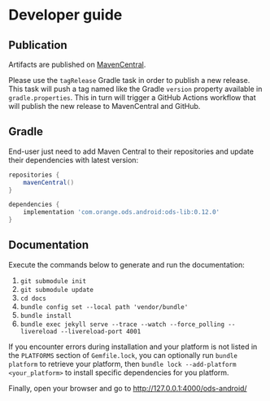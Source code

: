 # Developer guide

## Publication

Artifacts are published on [MavenCentral](https://mvnrepository.com/artifact/com.orange.ods.android).

Please use the `tagRelease` Gradle task in order to publish a new release. This task will push a tag named like the Gradle `version` property available in `gradle.properties`. This in turn will trigger a GitHub Actions workflow that will publish the new release to MavenCentral and GitHub.

## Gradle

End-user just need to add Maven Central to their repositories and update their dependencies with latest version:

```groovy
repositories {
    mavenCentral()
}
```

```groovy
dependencies {
    implementation 'com.orange.ods.android:ods-lib:0.12.0'
}
```

## Documentation

Execute the commands below to generate and run the documentation:

1. `git submodule init`
2. `git submodule update`
3. `cd docs`
4. `bundle config set --local path 'vendor/bundle'`
5. `bundle install`
6. `bundle exec jekyll serve --trace --watch --force_polling --livereload --livereload-port 4001`

If you encounter errors during installation and your platform is not listed in the `PLATFORMS` section of `Gemfile.lock`, you can optionally run `bundle platform` to retrieve your platform, then `bundle lock --add-platform <your_platform>` to install specific dependencies for you platform.

Finally, open your browser and go to http://127.0.0.1:4000/ods-android/
